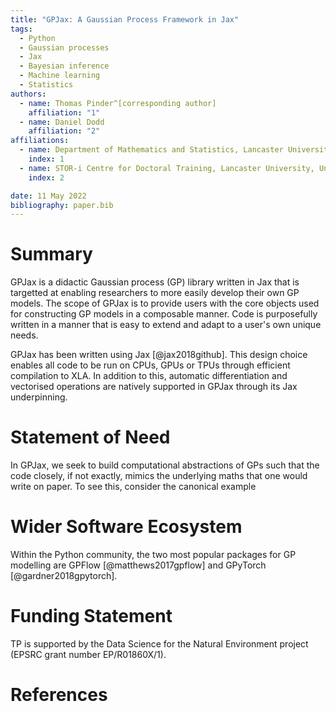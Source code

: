 ```yaml
---
title: "GPJax: A Gaussian Process Framework in Jax"
tags:
  - Python
  - Gaussian processes
  - Jax
  - Bayesian inference
  - Machine learning
  - Statistics
authors:
  - name: Thomas Pinder^[corresponding author]
    affiliation: "1"
  - name: Daniel Dodd
    affiliation: "2"
affiliations:
  - name: Department of Mathematics and Statistics, Lancaster University, United Kingdom
    index: 1
  - name: STOR-i Centre for Doctoral Training, Lancaster University, United Kingdom
    index: 2

date: 11 May 2022
bibliography: paper.bib
---
```


# Summary

GPJax is a didactic Gaussian process (GP) library written in Jax that is targetted at enabling researchers to more easily develop their own GP models. The scope of GPJax is to provide users with the core objects used for constructing GP models in a composable manner. Code is purposefully written in a manner that is easy to extend and adapt to a user's own unique needs.

GPJax has been written using Jax [@jax2018github]. This design choice enables all code to be run on CPUs, GPUs or TPUs through efficient compilation to XLA. In addition to this, automatic differentiation and vectorised operations are natively supported in GPJax through its Jax underpinning.

# Statement of Need

In GPJax, we seek to build computational abstractions of GPs such that the code closely, if not exactly, mimics the underlying maths that one would write on paper. To see this, consider the canonical example

# Wider Software Ecosystem

Within the Python community, the two most popular packages for GP modelling are GPFlow [@matthews2017gpflow] and GPyTorch [@gardner2018gpytorch].

# Funding Statement

TP is supported by the Data Science for the Natural Environment project (EPSRC grant number EP/R01860X/1).

# References
